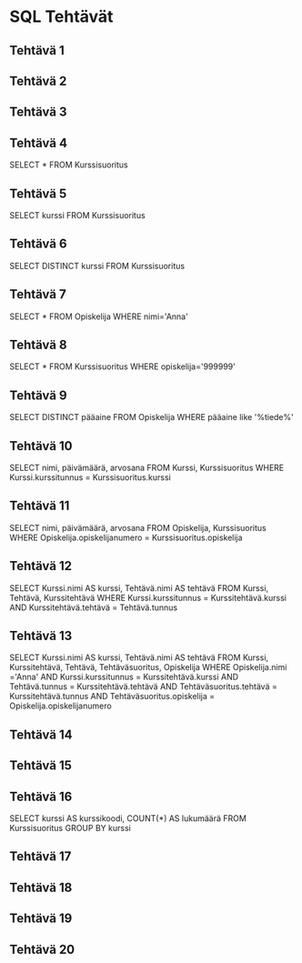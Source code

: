 # SQL Tehtävät  

## Tehtävä 1  

## Tehtävä 2  

## Tehtävä 3  

## Tehtävä 4  
SELECT * FROM Kurssisuoritus  
## Tehtävä 5  
SELECT kurssi FROM Kurssisuoritus  
## Tehtävä 6  
SELECT DISTINCT kurssi FROM Kurssisuoritus  
## Tehtävä 7  
SELECT * FROM Opiskelija WHERE nimi='Anna'  
## Tehtävä 8  
SELECT * FROM Kurssisuoritus WHERE opiskelija='999999'  
## Tehtävä 9  
SELECT DISTINCT pääaine FROM Opiskelija WHERE pääaine like '%tiede%'  
## Tehtävä 10  
SELECT nimi, päivämäärä, arvosana FROM Kurssi, Kurssisuoritus WHERE Kurssi.kurssitunnus = Kurssisuoritus.kurssi
## Tehtävä 11  
SELECT nimi, päivämäärä, arvosana FROM Opiskelija, Kurssisuoritus WHERE Opiskelija.opiskelijanumero = Kurssisuoritus.opiskelija
## Tehtävä 12  
SELECT Kurssi.nimi AS kurssi, Tehtävä.nimi AS tehtävä FROM Kurssi, Tehtävä, Kurssitehtävä WHERE  Kurssi.kurssitunnus = Kurssitehtävä.kurssi AND Kurssitehtävä.tehtävä = Tehtävä.tunnus
## Tehtävä 13  
SELECT Kurssi.nimi AS kurssi, Tehtävä.nimi AS tehtävä FROM Kurssi, Kurssitehtävä, Tehtävä, Tehtäväsuoritus, Opiskelija WHERE Opiskelija.nimi ='Anna' AND Kurssi.kurssitunnus = Kurssitehtävä.kurssi AND Tehtävä.tunnus = Kurssitehtävä.tehtävä AND Tehtäväsuoritus.tehtävä = Kurssitehtävä.tunnus  AND Tehtäväsuoritus.opiskelija = Opiskelija.opiskelijanumero
## Tehtävä 14  

## Tehtävä 15  

## Tehtävä 16  
SELECT kurssi AS kurssikoodi, COUNT(*) AS lukumäärä FROM Kurssisuoritus GROUP BY kurssi
## Tehtävä 17  

## Tehtävä 18  

## Tehtävä 19  

## Tehtävä 20  
